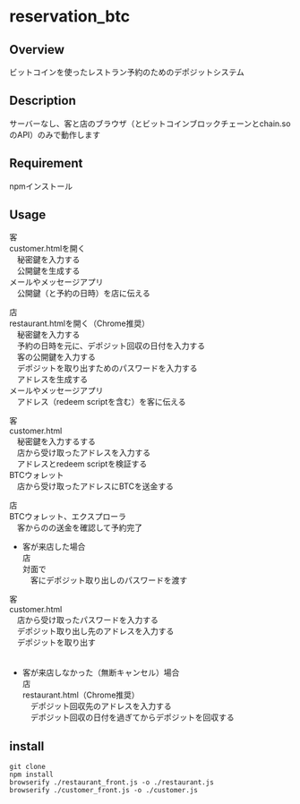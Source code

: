 # reservation_btc

## Overview
ビットコインを使ったレストラン予約のためのデポジットシステム

## Description
サーバーなし、客と店のブラウザ（とビットコインブロックチェーンとchain.soのAPI）のみで動作します

## Requirement
npmインストール

## Usage
客  
customer.htmlを開く  
　秘密鍵を入力する  
　公開鍵を生成する  
メールやメッセージアプリ  
　公開鍵（と予約の日時）を店に伝える  
  
店  
restaurant.htmlを開く（Chrome推奨）  
　秘密鍵を入力する  
　予約の日時を元に、デポジット回収の日付を入力する  
　客の公開鍵を入力する  
　デポジットを取り出すためのパスワードを入力する  
　アドレスを生成する  
メールやメッセージアプリ  
　アドレス（redeem scriptを含む）を客に伝える  
  
客  
customer.html  
　秘密鍵を入力するする  
　店から受け取ったアドレスを入力する  
　アドレスとredeem scriptを検証する  
BTCウォレット  
　店から受け取ったアドレスにBTCを送金する  
  
店  
BTCウォレット、エクスプローラ  
　客からのの送金を確認して予約完了  
  
* 客が来店した場合  
店  
対面で  
　客にデポジット取り出しのパスワードを渡す  
  
客  
customer.html  
　店から受け取ったパスワードを入力する  
　デポジット取り出し先のアドレスを入力する  
　デポジットを取り出す  
　  
* 客が来店しなかった（無断キャンセル）場合  
店  
restaurant.html（Chrome推奨）  
　デポジット回収先のアドレスを入力する  
　デポジット回収の日付を過ぎてからデポジットを回収する  
  
## install
`git clone`  
`npm install`  
`browserify ./restaurant_front.js -o ./restaurant.js`  
`browserify ./customer_front.js -o ./customer.js`  



